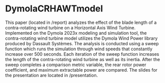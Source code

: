# DymolaCRHAWTmodel
This paper (located in /report) analyzes the effect of the blade length of a contra-rotating wind turbine on a Horizontal Axis Wind Turbine. Implemented on the Dymola 2023x modeling and simulation tool, the contra-rotating wind turbine model utilizes the Dymola Wind Power library produced by Dassault Systèmes. The analysis is conducted using a sweep function which runs the simulation through wind speeds that constantly increase over 500 seconds. Each iteration of the sweep function increases the length of the contra-rotating wind turbine as well as its inertia. After the sweep completes a comparison metric variable, the rear rotor power coefficient, and maximum extractable power are compared. The slides for the presentation are located in /presentation.
